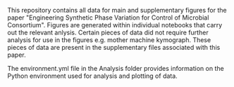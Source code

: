 This repository contains all data for main and supplementary figures for the paper "Engineering Synthetic Phase Variation for Control of Microbial Consortium". Figures are generated within individual notebooks that carry out the relevant anlysis. Certain pieces of data did not require further analysis for use in the figures e.g. mother machine kymograph. These pieces of data are present in the supplementary files associated with this paper. 

The environment.yml file in the Analysis folder provides information on the Python environment used for analysis and plotting of data.
